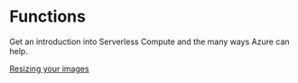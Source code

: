 # Functions 

Get an introduction into Serverless Compute and the many ways Azure can help.

[Resizing your images](https://docs.microsoft.com/en-us/azure/event-grid/resize-images-on-storage-blob-upload-event)